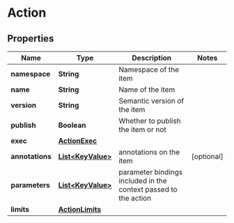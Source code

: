 
# Action

## Properties
Name | Type | Description | Notes
------------ | ------------- | ------------- | -------------
**namespace** | **String** | Namespace of the item | 
**name** | **String** | Name of the item | 
**version** | **String** | Semantic version of the item | 
**publish** | **Boolean** | Whether to publish the item or not | 
**exec** | [**ActionExec**](ActionExec.md) |  | 
**annotations** | [**List&lt;KeyValue&gt;**](KeyValue.md) | annotations on the item |  [optional]
**parameters** | [**List&lt;KeyValue&gt;**](KeyValue.md) | parameter bindings included in the context passed to the action | 
**limits** | [**ActionLimits**](ActionLimits.md) |  | 



